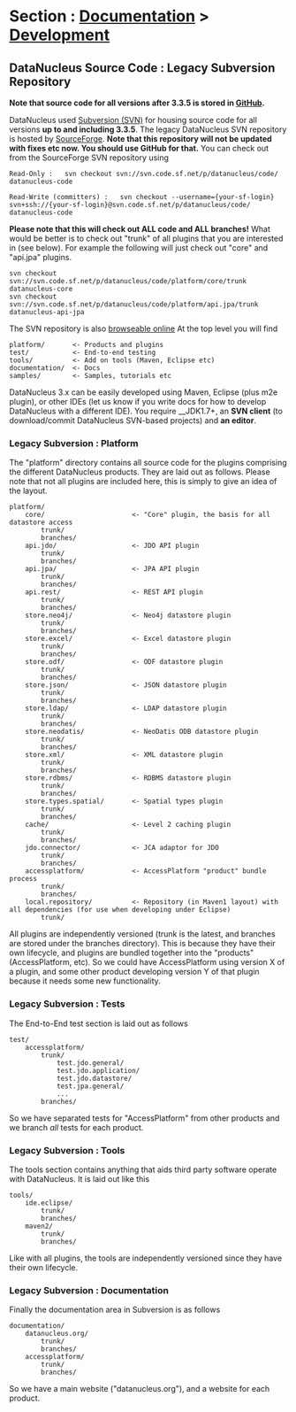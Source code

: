 <head><title>Source Code (SourceForge)</title></head>

# Section : [Documentation](../index.html) > [Development](index.html)

## DataNucleus Source Code : Legacy Subversion Repository

__Note that source code for all versions after 3.3.5 is stored in [GitHub](sourcecode.html).__

DataNucleus used [Subversion (SVN)](http://subversion.tigris.org/) for housing source code for all versions __up to and including 3.3.5__. 
The legacy DataNucleus SVN repository is hosted by [SourceForge](http://www.sf.net/projects/datanucleus/).
__Note that this repository will not be updated with fixes etc now. You should use GitHub for that.__
You can check out from the SourceForge SVN repository using

	Read-Only :   svn checkout svn://svn.code.sf.net/p/datanucleus/code/ datanucleus-code

	Read-Write (committers) :   svn checkout --username={your-sf-login} svn+ssh://{your-sf-login}@svn.code.sf.net/p/datanucleus/code/ datanucleus-code

__Please note that this will check out ALL code and ALL branches!__ What would be better is to check out "trunk" of all plugins 
that you are interested in (see below). For example the following will just check out "core" and "api.jpa" plugins.

	svn checkout svn://svn.code.sf.net/p/datanucleus/code/platform/core/trunk datanucleus-core
	svn checkout svn://svn.code.sf.net/p/datanucleus/code/platform/api.jpa/trunk datanucleus-api-jpa

The SVN repository is also [browseable online](https://sourceforge.net/p/datanucleus/code/HEAD/tree/)
At the top level you will find

	platform/       <- Products and plugins
	test/           <- End-to-end testing
	tools/          <- Add on tools (Maven, Eclipse etc)
	documentation/  <- Docs
	samples/        <- Samples, tutorials etc


DataNucleus 3.x can be easily developed using Maven, Eclipse (plus m2e plugin),  or other IDEs (let us know if you write docs for how to develop DataNucleus with a different IDE).
You require __JDK1.7+, an __SVN client__ (to download/commit DataNucleus SVN-based projects) and __an editor__.


### Legacy Subversion : Platform

The "platform" directory contains all source code for the plugins comprising the different DataNucleus products. They are laid
out as follows. Please note that not all plugins are included here, this is simply to give an idea of the layout.

	platform/
	    core/                      <- "Core" plugin, the basis for all datastore access
	        trunk/
	        branches/
	    api.jdo/                   <- JDO API plugin
	        trunk/
	        branches/
	    api.jpa/                   <- JPA API plugin
	        trunk/
	        branches/
	    api.rest/                  <- REST API plugin
	        trunk/
	        branches/
	    store.neo4j/               <- Neo4j datastore plugin
	        trunk/
	        branches/
	    store.excel/               <- Excel datastore plugin
	        trunk/
	        branches/
	    store.odf/                 <- ODF datastore plugin
	        trunk/
	        branches/
	    store.json/                <- JSON datastore plugin
	        trunk/
	        branches/
	    store.ldap/                <- LDAP datastore plugin
	        trunk/
	        branches/
	    store.neodatis/            <- NeoDatis ODB datastore plugin
	        trunk/
	        branches/
	    store.xml/                 <- XML datastore plugin
	        trunk/
	        branches/
	    store.rdbms/               <- RDBMS datastore plugin
	        trunk/
	        branches/
	    store.types.spatial/       <- Spatial types plugin
	        trunk/
	        branches/
	    cache/                     <- Level 2 caching plugin
	        trunk/
	        branches/
	    jdo.connector/             <- JCA adaptor for JDO
	        trunk/
	 	    branches/
	    accessplatform/            <- AccessPlatform "product" bundle process
	        trunk/
	        branches/
	    local.repository/          <- Repository (in Maven1 layout) with all dependencies (for use when developing under Eclipse)
	        trunk/

All plugins are independently versioned (trunk is the latest, and branches are stored under the branches directory). 
This is because they have their own lifecycle, and plugins are bundled together into the "products" (AccessPlatform, etc). 
So we could have AccessPlatform using version X of a plugin, and some other product developing version Y of that plugin because 
it needs some new functionality.

### Legacy Subversion : Tests

The End-to-End test section is laid out as follows

	test/
	    accessplatform/
	        trunk/
	            test.jdo.general/
	            test.jdo.application/
	            test.jdo.datastore/
	            test.jpa.general/
	            ...
	        branches/

So we have separated tests for "AccessPlatform" from other products and we branch <i>all</i> tests for each product.

### Legacy Subversion : Tools

The tools section contains anything that aids third party software operate with DataNucleus. It is laid out like this


	tools/
	    ide.eclipse/
	        trunk/
	        branches/
	    maven2/
	        trunk/
	        branches/

Like with all plugins, the tools are independently versioned since they have their own lifecycle.

### Legacy Subversion : Documentation

Finally the documentation area in Subversion is as follows

	documentation/
	    datanucleus.org/
	        trunk/
	        branches/
	    accessplatform/
	        trunk/
	        branches/

So we have a main website ("datanucleus.org"), and a website for each product.
